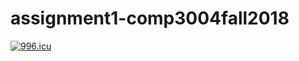# assignment1-comp3004fall2018
<a href="https://996.icu"><img src="https://img.shields.io/badge/link-996.icu-red.svg" alt="996.icu" /></a>


